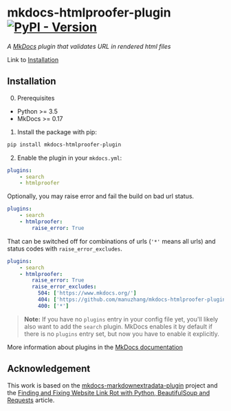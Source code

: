# mkdocs-htmlproofer-plugin [![PyPI - Version](https://img.shields.io/pypi/v/mkdocs-htmlproofer-plugin.svg)](https://pypi.org/project/mkdocs-htmlproofer-plugin)

*A [MkDocs](https://www.mkdocs.org/) plugin that validates URL in rendered html files*

Link to [Installation](#install)

## Installation

0. Prerequisites

* Python >= 3.5
* MkDocs >= 0.17

1. Install the package with pip:

```bash
pip install mkdocs-htmlproofer-plugin
```

2. Enable the plugin in your `mkdocs.yml`:

```yaml
plugins:
    - search
    - htmlproofer
```

Optionally, you may raise error and fail the build on bad url status.

```yaml
plugins:
    - search
    - htmlproofer:
        raise_error: True
```

That can be switched off for combinations of urls (`'*'` means all urls) and status codes with `raise_error_excludes`.

```yaml
plugins:
    - search
    - htmlproofer:
        raise_error: True
        raise_error_excludes: 
          504: ['https://www.mkdocs.org/']
          404: ['https://github.com/manuzhang/mkdocs-htmlproofer-plugin']
          400: ['*']
```

> **Note:** If you have no `plugins` entry in your config file yet, you'll likely also want to add the `search` plugin. MkDocs enables it by default if there is no `plugins` entry set, but now you have to enable it explicitly.

More information about plugins in the [MkDocs documentation](http://www.mkdocs.org/user-guide/plugin)

## Acknowledgement

This work is based on the [mkdocs-markdownextradata-plugin](https://github.com/rosscdh/mkdocs-markdownextradata-plugin) project and the [Finding and Fixing Website Link Rot with Python, BeautifulSoup and Requests](https://www.twilio.com/blog/2018/07/find-fix-website-link-rot-python-beautifulsoup-requests.html) article. 

